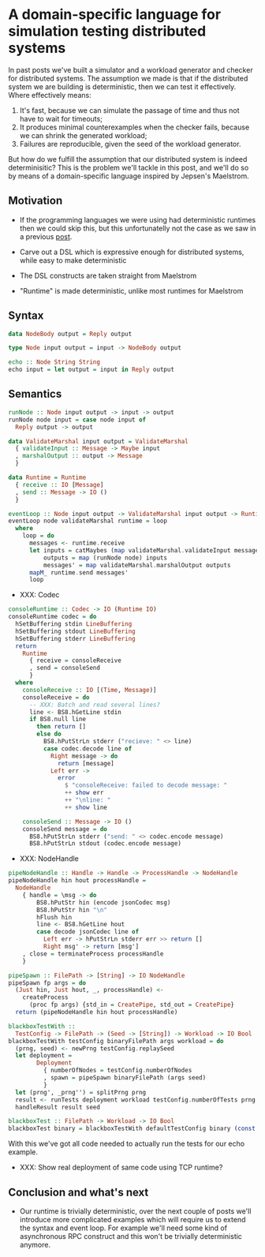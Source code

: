 # A domain-specific language for simulation testing distributed systems

In past posts we've built a simulator and a workload generator and
checker for distributed systems. The assumption we made is that if the
distributed system we are building is deterministic, then we can test it
effectively. Where effectively means:

1.  It's fast, because we can simulate the passage of time and thus not
    have to wait for timeouts;
2.  It produces minimal counterexamples when the checker fails, because
    we can shrink the generated workload;
3.  Failures are reproducible, given the seed of the workload generator.

But how do we fulfill the assumption that our distributed system is
indeed determinisitic? This is the problem we'll tackle in this post,
and we'll do so by means of a domain-specific language inspired by
Jepsen's Maelstrom.

## Motivation

- If the programming languages we were using had deterministic runtimes
  then we could skip this, but this unfortunatelly not the case as we
  saw in a previous
  [post](https://github.com/pragma-org/simulation-testing/blob/main/blog/dist/03-simulation-testing-echo-example.md).

- Carve out a DSL which is expressive enough for distributed systems,
  while easy to make deterministic

- The DSL constructs are taken straight from Maelstrom

- "Runtime" is made deterministic, unlike most runtimes for Maelstrom

## Syntax

``` haskell
data NodeBody output = Reply output

type Node input output = input -> NodeBody output

echo :: Node String String
echo input = let output = input in Reply output
```

## Semantics

``` haskell
runNode :: Node input output -> input -> output
runNode node input = case node input of
  Reply output -> output
```

``` haskell
data ValidateMarshal input output = ValidateMarshal
  { validateInput :: Message -> Maybe input
  , marshalOutput :: output -> Message
  }
```

``` haskell
data Runtime = Runtime
  { receive :: IO [Message]
  , send :: Message -> IO ()
  }
```

``` haskell
eventLoop :: Node input output -> ValidateMarshal input output -> Runtime -> IO ()
eventLoop node validateMarshal runtime = loop
  where
    loop = do
      messages <- runtime.receive
      let inputs = catMaybes (map validateMarshal.validateInput messages)
          outputs = map (runNode node) inputs
          messages' = map validateMarshal.marshalOutput outputs
      mapM_ runtime.send messages'
      loop
```

- XXX: Codec

``` haskell
consoleRuntime :: Codec -> IO (Runtime IO)
consoleRuntime codec = do
  hSetBuffering stdin LineBuffering
  hSetBuffering stdout LineBuffering
  hSetBuffering stderr LineBuffering
  return
    Runtime
      { receive = consoleReceive
      , send = consoleSend
      }
  where
    consoleReceive :: IO [(Time, Message)]
    consoleReceive = do
      -- XXX: Batch and read several lines?
      line <- BS8.hGetLine stdin
      if BS8.null line
        then return []
        else do
          BS8.hPutStrLn stderr ("recieve: " <> line)
          case codec.decode line of
            Right message -> do
              return [message]
            Left err ->
              error
                $ "consoleReceive: failed to decode message: "
                ++ show err
                ++ "\nline: "
                ++ show line

    consoleSend :: Message -> IO ()
    consoleSend message = do
      BS8.hPutStrLn stderr ("send: " <> codec.encode message)
      BS8.hPutStrLn stdout (codec.encode message)
```

- XXX: NodeHandle

``` haskell
pipeNodeHandle :: Handle -> Handle -> ProcessHandle -> NodeHandle
pipeNodeHandle hin hout processHandle =
  NodeHandle
    { handle = \msg -> do
        BS8.hPutStr hin (encode jsonCodec msg)
        BS8.hPutStr hin "\n"
        hFlush hin
        line <- BS8.hGetLine hout
        case decode jsonCodec line of
          Left err -> hPutStrLn stderr err >> return []
          Right msg' -> return [msg']
    , close = terminateProcess processHandle
    }

pipeSpawn :: FilePath -> [String] -> IO NodeHandle
pipeSpawn fp args = do
  (Just hin, Just hout, _, processHandle) <-
    createProcess
      (proc fp args) {std_in = CreatePipe, std_out = CreatePipe}
  return (pipeNodeHandle hin hout processHandle)
```

``` haskell
blackboxTestWith ::
  TestConfig -> FilePath -> (Seed -> [String]) -> Workload -> IO Bool
blackboxTestWith testConfig binaryFilePath args workload = do
  (prng, seed) <- newPrng testConfig.replaySeed
  let deployment =
        Deployment
          { numberOfNodes = testConfig.numberOfNodes
          , spawn = pipeSpawn binaryFilePath (args seed)
          }
  let (prng', _prng'') = splitPrng prng
  result <- runTests deployment workload testConfig.numberOfTests prng'
  handleResult result seed

blackboxTest :: FilePath -> Workload -> IO Bool
blackboxTest binary = blackboxTestWith defaultTestConfig binary (const [])

```

With this we've got all code needed to actually run the tests for our
echo example.

- XXX: Show real deployment of same code using TCP runtime?

## Conclusion and what's next

- Our runtime is trivially deterministic, over the next couple of posts
  we'll introduce more complicated examples which will require us to
  extend the syntax and event loop. For example we'll need some kind of
  asynchronous RPC construct and this won't be trivially deterministic
  anymore.
